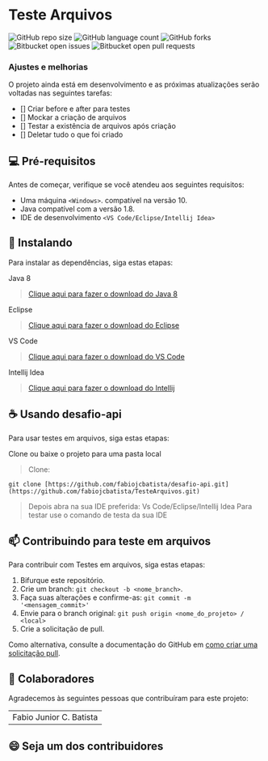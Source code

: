 # Teste Arquivos

![GitHub repo size](https://img.shields.io/github/repo-size/fabiojcbatista/testearquivos?style=for-the-badge)
![GitHub language count](https://img.shields.io/github/languages/count/fabiojcbatista/TesteArquivos?style=for-the-badge)
![GitHub forks](https://img.shields.io/github/forks/fabiojcbatista/TesteArquivos?style=for-the-badge)
![Bitbucket open issues](https://img.shields.io/bitbucket/issues/fabiojcbatista/TesteArquivos?style=for-the-badge)
![Bitbucket open pull requests](https://img.shields.io/bitbucket/pr-raw/fabiojcbatista/TesteArquivos?style=for-the-badge)


### Ajustes e melhorias

O projeto ainda está em desenvolvimento e as próximas atualizações serão voltadas nas seguintes tarefas:

- [] Criar before e after para testes
- [] Mockar a criação de arquivos
- [] Testar a existência de arquivos após criação
- [] Deletar tudo o que foi criado

## 💻 Pré-requisitos

Antes de começar, verifique se você atendeu aos seguintes requisitos:

- Uma máquina `<Windows>`. compatível na versão 10.
- Java compatível com a versão 1.8.
- IDE de desenvolvimento `<VS Code/Eclipse/Intellij Idea>`

## 🚀 Instalando

Para instalar as dependências, siga estas etapas:


Java 8

> [Clique aqui para fazer o download do Java 8](https://javadl.oracle.com/webapps/download/AutoDL?BundleId=246471_2dee051a5d0647d5be72a7c0abff270e)

Eclipse

> [Clique aqui para fazer o download do Eclipse](https://www.eclipse.org/downloads/)

VS Code

> [Clique aqui para fazer o download do VS Code](https://code.visualstudio.com/download)

Intellij Idea

> [Clique aqui para fazer o download do Intellij](https://www.jetbrains.com/pt-br/idea/download/)

## ☕ Usando desafio-api

Para usar testes em arquivos, siga estas etapas:

Clone ou baixe o projeto para uma pasta local

> Clone:

```
git clone [https://github.com/fabiojcbatista/desafio-api.git](https://github.com/fabiojcbatista/TesteArquivos.git)
```

> Depois abra na sua IDE preferida: Vs Code/Eclipse/Intellij Idea
> Para testar use o comando de testa da sua IDE

## 📫 Contribuindo para teste em arquivos

Para contribuir com Testes em arquivos, siga estas etapas:

1. Bifurque este repositório.
2. Crie um branch: `git checkout -b <nome_branch>`.
3. Faça suas alterações e confirme-as: `git commit -m '<mensagem_commit>'`
4. Envie para o branch original: `git push origin <nome_do_projeto> / <local>`
5. Crie a solicitação de pull.

Como alternativa, consulte a documentação do GitHub em [como criar uma solicitação pull](https://help.github.com/en/github/collaborating-with-issues-and-pull-requests/creating-a-pull-request).

## 🤝 Colaboradores

Agradecemos às seguintes pessoas que contribuíram para este projeto:

<table>
  <tr>
    <td align="center">Fabio Junior C. Batista</td>

  </tr>
</table>

## 😄 Seja um dos contribuidores<br>
